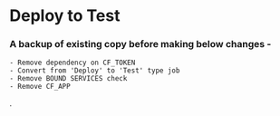 # Deploy to Test
### A backup of existing copy before making below changes -
    - Remove dependency on CF_TOKEN
    - Convert from 'Deploy' to 'Test' type job
    - Remove BOUND SERVICES check
    - Remove CF_APP
.